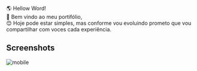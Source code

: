 
🌎 Hellow Word!<br>
💞 Bem vindo ao meu portifólio,<br>
😊 Hoje pode estar simples, mas conforme vou evoluindo prometo que vou compartilhar com voces cada experiência.


## Screenshots
<div display flex>

![mobile](https://user-images.githubusercontent.com/106698637/214453314-9fa55eb3-7ada-48f1-9315-18e2848d3e62.png)

</div>
